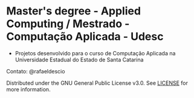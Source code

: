 # Master's degree - Applied Computing / Mestrado - Computação Aplicada - Udesc

- Projetos desenvolvido para o curso de Computação Aplicada na Universidade Estadual do Estado de Santa Catarina


Contato: @rafaeldescio

Distributed under the GNU General Public License v3.0. See [LICENSE](LICENSE) for more information.